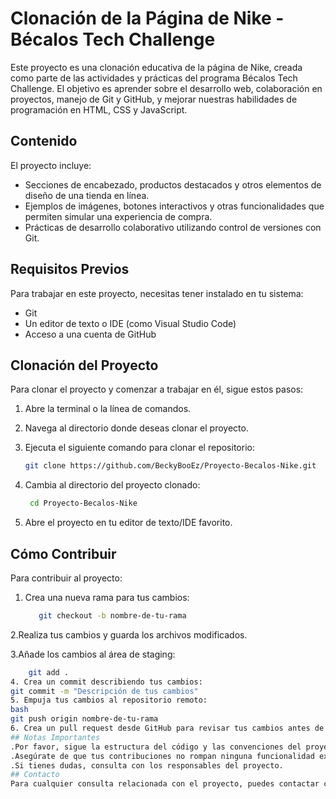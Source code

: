 # Clonación de la Página de Nike - Bécalos Tech Challenge

Este proyecto es una clonación educativa de la página de Nike, creada como parte de las actividades y prácticas del programa Bécalos Tech Challenge. El objetivo es aprender sobre el desarrollo web, colaboración en proyectos, manejo de Git y GitHub, y mejorar nuestras habilidades de programación en HTML, CSS y JavaScript.

## Contenido

El proyecto incluye:

- Secciones de encabezado, productos destacados y otros elementos de diseño de una tienda en línea.
- Ejemplos de imágenes, botones interactivos y otras funcionalidades que permiten simular una experiencia de compra.
- Prácticas de desarrollo colaborativo utilizando control de versiones con Git.

## Requisitos Previos

Para trabajar en este proyecto, necesitas tener instalado en tu sistema:

- Git
- Un editor de texto o IDE (como Visual Studio Code)
- Acceso a una cuenta de GitHub

## Clonación del Proyecto

Para clonar el proyecto y comenzar a trabajar en él, sigue estos pasos:

1. Abre la terminal o la línea de comandos.
2. Navega al directorio donde deseas clonar el proyecto.
3. Ejecuta el siguiente comando para clonar el repositorio:

   ```bash
   git clone https://github.com/BeckyBooEz/Proyecto-Becalos-Nike.git
 4. Cambia al directorio del proyecto clonado:
       ```bash
        cd Proyecto-Becalos-Nike
 5. Abre el proyecto en tu editor de texto/IDE favorito.
## Cómo Contribuir
Para contribuir al proyecto:

1. Crea una nueva rama para tus cambios:
   ```bash
      git checkout -b nombre-de-tu-rama
2.Realiza tus cambios y guarda los archivos modificados.

3.Añade los cambios al área de staging:

 ```bash
     git add .
4. Crea un commit describiendo tus cambios:
git commit -m "Descripción de tus cambios"
5. Empuja tus cambios al repositorio remoto:
bash
git push origin nombre-de-tu-rama
6. Crea un pull request desde GitHub para revisar tus cambios antes de fusionarlos con la rama principal (main).
## Notas Importantes
.Por favor, sigue la estructura del código y las convenciones del proyecto para garantizar la coherencia.
.Asegúrate de que tus contribuciones no rompan ninguna funcionalidad existente.
.Si tienes dudas, consulta con los responsables del proyecto.
## Contacto
Para cualquier consulta relacionada con el proyecto, puedes contactar con el equipo en mike.11.barranco@gmail.com
